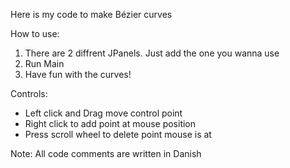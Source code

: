 Here is my code to make Bézier curves

How to use:
1. There are 2 diffrent JPanels. Just add the one you wanna use
2. Run Main
3. Have fun with the curves!

Controls: 
- Left click and Drag move control point
- Right click to add point at mouse position
- Press scroll wheel to delete point mouse is at

Note:
All code comments are written in Danish

